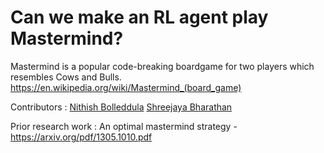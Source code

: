 # Can we make an RL agent play Mastermind?

Mastermind is a popular code-breaking boardgame for two players which resembles Cows and Bulls. 
https://en.wikipedia.org/wiki/Mastermind_(board_game)

Contributors :
  [Nithish Bolleddula](https://github.com/nithish08)
  [Shreejaya Bharathan](https://github.com/ShreejayaB)


Prior research work : An optimal mastermind strategy - https://arxiv.org/pdf/1305.1010.pdf

